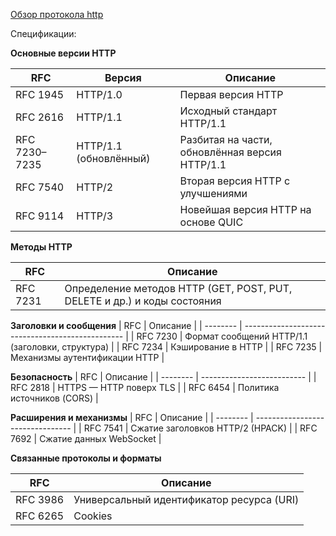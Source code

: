 [Обзор протокола http](https://developer.mozilla.org/ru/docs/Web/HTTP/Guides/Overview)

Спецификации:


**Основные версии HTTP**

| RFC           | Версия                 | Описание                                       |
| ------------- | ---------------------- | ---------------------------------------------- |
| RFC 1945      | HTTP/1.0               | Первая версия HTTP                             |
| RFC 2616      | HTTP/1.1               | Исходный стандарт HTTP/1.1                     |
| RFC 7230–7235 | HTTP/1.1 (обновлённый) | Разбитая на части, обновлённая версия HTTP/1.1 |
| RFC 7540      | HTTP/2                 | Вторая версия HTTP с улучшениями               |
| RFC 9114      | HTTP/3                 | Новейшая версия HTTP на основе QUIC            |


**Методы HTTP**

| RFC      | Описание                                                                 |
| -------- | ------------------------------------------------------------------------ |
| RFC 7231 | Определение методов HTTP (GET, POST, PUT, DELETE и др.) и коды состояния |


**Заголовки и сообщения**
| RFC      | Описание                                         |
| -------- | ------------------------------------------------ |
| RFC 7230 | Формат сообщений HTTP/1.1 (заголовки, структура) |
| RFC 7234 | Кэширование в HTTP                               |
| RFC 7235 | Механизмы аутентификации HTTP                    |


**Безопасность**
| RFC      | Описание                   |
| -------- | -------------------------- |
| RFC 2818 | HTTPS — HTTP поверх TLS    |
| RFC 6454 | Политика источников (CORS) |


**Расширения и механизмы**
| RFC      | Описание                         |
| -------- | -------------------------------- |
| RFC 7541 | Сжатие заголовков HTTP/2 (HPACK) |
| RFC 7692 | Сжатие данных WebSocket          |


**Связанные протоколы и форматы**

| RFC      | Описание                                  |
| -------- | ----------------------------------------- |
| RFC 3986 | Универсальный идентификатор ресурса (URI) |
| RFC 6265 | Cookies                                   |

